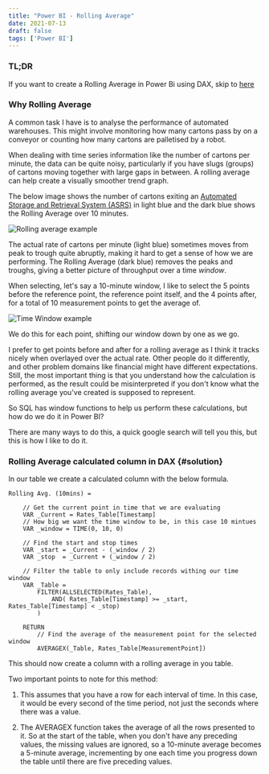 ```yaml
---
title: "Power BI - Rolling Average"
date: 2021-07-13
draft: false
tags: ['Power BI']
---
```


### TL;DR

If you want to create a Rolling Average in Power Bi using DAX, skip to [here](#solution)

### Why Rolling Average

A common task I have is to analyse the performance of automated warehouses.
This might involve monitoring how many cartons pass by on a conveyor or counting how many cartons are palletised by a robot.

When dealing with time series information like the number of cartons per minute, the data can be quite noisy, particularly if you have slugs (groups) of cartons moving together with large gaps in between. A rolling average can help create a visually smoother trend graph.

The below image shows the number of cartons exiting an [Automated Storage and Retrieval System (ASRS)](https://en.wikipedia.org/wiki/Automated_storage_and_retrieval_system) in light blue and the dark blue shows the Rolling Average over 10 minutes.

![Rolling average example](/images/rolling_avg.png "Rolling average example")

The actual rate of cartons per minute (light blue) sometimes moves from peak to trough quite abruptly, making it hard to get a sense of how we are performing. The Rolling Average (dark blue) removes the peaks and troughs, giving a better picture of throughput over a time _window_.

When selecting, let's say a 10-minute window, I like to select the 5 points before the reference point, the reference point itself, and the 4 points after, for a total of 10 measurement points to get the average of.

![Time Window example](/images/rolling_avg_window.png "Time Window example")

We do this for each point, shifting our window down by one as we go.

I prefer to get points before and after for a rolling average as I think it tracks nicely when overlayed over the actual rate.
Other people do it differently, and other problem domains like financial might have different expectations.
Still, the most important thing is that you understand how the calculation is performed, as the result could be misinterpreted if you don't know what the rolling average you've created is supposed to represent.

So SQL has window functions to help us perform these calculations, but how do we do it in Power BI?

There are many ways to do this, a quick google search will tell you this, but this is how I like to do it.

### Rolling Average calculated column in DAX {#solution}

In our table we create a calculated column with the below formula.

```DAX
Rolling Avg. (10mins) = 

    // Get the current point in time that we are evaluating
    VAR _Current = Rates_Table[Timestamp]  
    // How big we want the time window to be, in this case 10 mintues   
    VAR _window = TIME(0, 10, 0)            

    // Find the start and stop times
    VAR _start = _Current - (_window / 2)
    VAR _stop  = _Current + (_window / 2)
    
    // Filter the table to only include records withing our time window
    VAR _Table = 
        FILTER(ALLSELECTED(Rates_Table),
            AND( Rates_Table[Timestamp] >= _start, Rates_Table[Timestamp] < _stop)
        )
        
    RETURN 
        // Find the average of the measurement point for the selected window
        AVERAGEX(_Table, Rates_Table[MeasurementPoint])
```

This should now create a column with a rolling average in you table.

Two important points to note for this method:

1. This assumes that you have a row for each interval of time.
In this case, it would be every second of the time period, not just the seconds where there was a value.

2. The AVERAGEX function takes the average of all the rows presented to it.
So at the start of the table, when you don't have any preceding values, the missing values are ignored, so a 10-minute average becomes a 5-minute average, incrementing by one each time you progress down the table until there are five preceding values.
